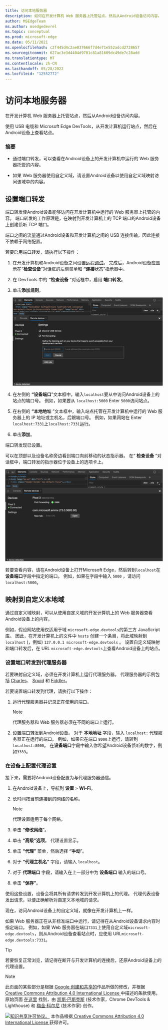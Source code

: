 ```yaml
---
title: 访问本地服务器
description: 如何在开发计算机 Web 服务器上托管站点，然后从Android设备访问内容。
author: MSEdgeTeam
ms.author: msedgedevrel
ms.topic: conceptual
ms.prod: microsoft-edge
ms.date: 05/11/2021
ms.openlocfilehash: c2f445d4c2ae037666f7d4e71e552adcd2728657
ms.sourcegitcommit: 627ac3e3d4404d9701c81a81609dc49de7c28add
ms.translationtype: MT
ms.contentlocale: zh-CN
ms.lasthandoff: 05/28/2022
ms.locfileid: "12552772"
---
```

<!-- Copyright Kayce Basques

   Licensed under the Apache License, Version 2.0 (the "License");
   you may not use this file except in compliance with the License.
   You may obtain a copy of the License at

       https://www.apache.org/licenses/LICENSE-2.0

   Unless required by applicable law or agreed to in writing, software
   distributed under the License is distributed on an "AS IS" BASIS,
   WITHOUT WARRANTIES OR CONDITIONS OF ANY KIND, either express or implied.
   See the License for the specific language governing permissions and
   limitations under the License.  -->
# <a name="access-local-servers"></a>访问本地服务器

在开发计算机 Web 服务器上托管站点，然后从Android设备访问内容。

使用 USB 电缆和 Microsoft Edge DevTools，从开发计算机运行站点，然后在Android设备上查看站点。

### <a name="summary"></a>摘要

*  通过端口转发，可以查看在Android设备上的开发计算机中运行的 Web 服务器托管的内容。

*  如果 Web 服务器使用自定义域，请设置Android设备以使用自定义域映射访问该域中的内容。


<!-- ====================================================================== -->
## <a name="set-up-port-forwarding"></a>设置端口转发

端口转发使Android设备能够访问在开发计算机中运行的 Web 服务器上托管的内容。  端口转发的工作原理是，在映射到开发计算机上的 TCP 端口的Android设备上创建侦听 TCP 端口。

端口之间的流量通过Android设备和开发计算机之间的 USB 连接传输，因此连接不依赖于网络配置。

若要启用端口转发，请执行以下操作：

1. 在开发计算机和Android设备之间设置[远程调试](index.md)。  完成后，Android设备应显示在“**检查设备**”对话框的左侧菜单和 **“连接**状态”指示器中。

1. 在 DevTools 中的 **“检查设备** ”对话框中，启用 **端口转发**。

1. 单击**添加规则**。

   ![添加端口转发规则。](../media/remote-debugging-remote-devices-devices-port-forwarding-add-rule.msft.png)

1. 在左侧的 **“设备端口**”文本框中，输入`localhost`要从中访问Android设备上的站点的端口号。  例如，如果要从 `localhost:5000` Enter `5000`访问站点。

1. 在右侧的 **“本地地址** ”文本框中，输入站点托管在开发计算机中运行的 Web 服务器上的 IP 地址或主机名，后跟端口号。  例如，如果网站在 Enter `localhost:7331`上`localhost:7331`运行。

1. 单击**添加**。

端口转发现已设置。

可以在顶部以及设备名称旁边看到端口向前移动的状态指示器。  在“ **检查设备** ”对话框中，端口转发的指示器位于设备上的选项卡上。

![端口转发状态。](../media/remote-debugging-remote-devices-devices-port-forwarding-5000-edge-user-agent.msft.png)

若要查看内容，请在Android设备上打开Microsoft Edge，然后转到`localhost`在**设备端口**字段中指定的端口。  例如，如果在字段中输入 `5000` ，请访问 `localhost:5000`。


<!-- ====================================================================== -->
## <a name="map-to-custom-local-domains"></a>映射到自定义本地域

通过自定义域映射，可以从使用自定义域的开发计算机上的 Web 服务器查看Android设备上的内容。

例如，假设网站使用仅适用于域 `microsoft-edge.devtools`的第三方 JavaScript 库。  因此，在开发计算机上的文件中 `hosts` 创建一个条目，将此域映射到 `localhost` (，例如) `127.0.0.1 microsoft-edge.devtools` 。  设置自定义域映射和端口转发后，在 URL `microsoft-edge.devtools`上查看Android设备上的站点。

### <a name="set-up-port-forwarding-to-proxy-server"></a>设置端口转发到代理服务器

若要映射自定义域，必须在开发计算机上运行代理服务器。  代理服务器的示例包括 [Charles](https://www.charlesproxy.com)、 [Squid](https://wiki.squid-cache.org) 和 [Fiddler](https://www.telerik.com/fiddler)。

若要设置端口转发到代理，请执行以下操作：

1. 运行代理服务器并记录正在使用的端口。

   > [!NOTE]
   > 代理服务器和 Web 服务器必须在不同的端口上运行。

1. 设置[端口转发](#set-up-port-forwarding)到Android设备。  对于 **本地地址** 字段，输入 `localhost:` 代理服务器正在运行的端口。  例如，如果它在端口 `8000`上运行，请转到 `localhost:8000`。  在**设备端口**字段中输入你希望Android设备侦听的数字，例如`3333`。

### <a name="configure-proxy-settings-on-your-device"></a>在设备上配置代理设置

接下来，需要将Android设备配置为与代理服务器通信。

1. 在Android设备上，导航到 **设置** > **Wi-Fi**。

1. 长时间按当前连接到的网络的名称。

    > [!NOTE]
    > 代理设置适用于每个网络。

1. 单击 **“修改网络**”。

1. 单击 **“高级”选项**。  代理设置显示。

1. 单击 **“代理”** 菜单，然后选择 **“手动**”。

1. 对于 **“代理主机名”** 字段，请输入 `localhost`。

1. 对于 **代理端口** 字段，请输入在上一部分中为 **设备端口** 输入的端口号。

1. 单击 **“保存”**。

使用这些设置，设备会将其所有请求转发到开发计算机上的代理。  代理代表设备发出请求，以便正确解析对自定义本地域的请求。

现在，访问Android设备上的自定义域，就像在开发计算机上一样。

如果 Web 服务器正在从非标准端口中运行，请记得在从Android设备请求内容时指定端口。  例如，如果 Web 服务器在端口`7331`上使用自定义域`microsoft-edge.devtools`，则从Android设备查看站点时，应使用 URL`microsoft-edge.devtools:7331`。

> [!TIP]
> 若要恢复正常浏览，请记得在断开与开发计算机的连接后，还原Android设备上的代理设置。


<!-- ====================================================================== -->
> [!NOTE]
> 此页面的某些部分是根据 [Google 创建和共享的](https://developers.google.com/terms/site-policies)作品所做的修改，并根据[ Creative Commons Attribution 4.0 International License ](https://creativecommons.org/licenses/by/4.0)中描述的条款使用。
> 原始页面 [在这里](https://developers.google.com/web/tools/chrome-devtools/remote-debugging/local-server) 找到，由 [凯斯·巴斯克斯](https://developers.google.com/web/resources/contributors#kayce-basques) (技术作家，Chrome DevTools \& Lighthouse) 和 [梅金·科尔尼](https://developers.google.com/web/resources/contributors#meggin-kearney) (技术作家) 创作。

[![知识共享许可协议。](https://i.creativecommons.org/l/by/4.0/88x31.png)](https://creativecommons.org/licenses/by/4.0)
本作品根据[ Creative Commons Attribution 4.0 International License ](https://creativecommons.org/licenses/by/4.0)获得许可。
